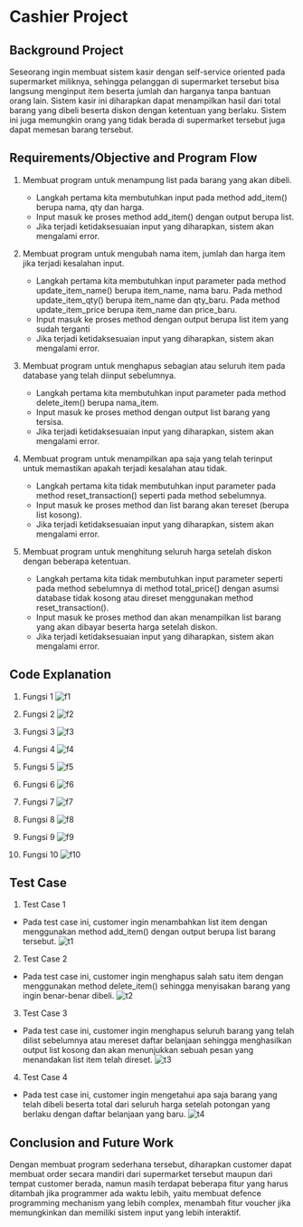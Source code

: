# **Cashier Project**


## **Background Project**

Seseorang ingin membuat sistem kasir dengan self-service oriented pada supermarket miliknya, 
sehingga pelanggan di supermarket tersebut bisa langsung menginput item beserta jumlah dan harganya tanpa bantuan orang lain.  Sistem kasir ini diharapkan dapat menampilkan hasil dari total barang yang dibeli beserta diskon dengan ketentuan yang berlaku. 
Sistem ini juga memungkin orang yang tidak berada di supermarket tersebut juga dapat memesan barang tersebut.



## **Requirements/Objective and Program Flow**

1. Membuat program untuk menampung list pada barang yang akan dibeli.
	- Langkah pertama kita membutuhkan input pada method add_item() berupa nama, qty dan harga.
	- Input masuk ke proses method add_item() dengan output berupa list.
	- Jika terjadi ketidaksesuaian input yang diharapkan, sistem akan mengalami error.

2. Membuat program untuk mengubah nama item, jumlah dan harga item jika terjadi kesalahan input.
	- Langkah pertama kita membutuhkan input parameter pada method update_item_name() berupa item_name, nama baru. Pada method update_item_qty() berupa item_name dan qty_baru. Pada method update_item_price berupa item_name dan price_baru.
	- Input masuk ke proses method dengan output berupa list item yang sudah terganti
	- Jika terjadi ketidaksesuaian input yang diharapkan, sistem akan mengalami error.

3. Membuat program untuk menghapus sebagian atau seluruh item pada database yang telah diinput sebelumnya.
	- Langkah pertama kita membutuhkan input parameter pada method delete_item() berupa nama_item.
	- Input masuk ke proses method dengan output list barang yang tersisa.
	- Jika terjadi ketidaksesuaian input yang diharapkan, sistem akan mengalami error.
	
4. Membuat program untuk menampilkan apa saja yang telah terinput untuk memastikan apakah terjadi kesalahan atau tidak.
	- Langkah pertama kita tidak membutuhkan input parameter pada method reset_transaction() seperti pada method sebelumnya.
	- Input masuk ke proses method dan list barang akan tereset (berupa list kosong).
	- Jika terjadi ketidaksesuaian input yang diharapkan, sistem akan mengalami error.
	
5. Membuat program untuk menghitung seluruh harga setelah diskon dengan beberapa ketentuan.
	- Langkah pertama kita tidak membutuhkan input parameter seperti pada method sebelumnya di method total_price() dengan asumsi database tidak kosong atau direset menggunakan method reset_transaction().
	- Input masuk ke proses method dan akan menampilkan list barang yang akan dibayar beserta harga setelah diskon.
	- Jika terjadi ketidaksesuaian input yang diharapkan, sistem akan mengalami error.




## **Code Explanation**

1. Fungsi 1
![f1](https://user-images.githubusercontent.com/103387586/206279781-46b6c1fd-d297-48fc-88a4-40a44ae28760.png)

2. Fungsi 2
![f2](https://user-images.githubusercontent.com/103387586/206279826-75481aea-7c3c-4550-91bc-afc097ae10ef.png)

3. Fungsi 3
![f3](https://user-images.githubusercontent.com/103387586/206279834-72a6ecb5-14ec-41b5-9286-1ade81abafa4.png)

4. Fungsi 4
![f4](https://user-images.githubusercontent.com/103387586/206279836-af27fb14-5c41-479e-b020-b1da0c51d1d6.png)

5. Fungsi 5
![f5](https://user-images.githubusercontent.com/103387586/206279842-7dc00fe2-3826-4f61-94a1-d641aa9e7ede.png)

6. Fungsi 6
![f6](https://user-images.githubusercontent.com/103387586/206279845-3fb9236a-a5d9-4520-85bc-f27f00eb0500.png)

7. Fungsi 7
![f7](https://user-images.githubusercontent.com/103387586/206279848-25f35e90-6565-4326-8e40-a9de036f4364.png)

8. Fungsi 8
![f8](https://user-images.githubusercontent.com/103387586/206279852-f611e211-ad82-47cd-8d12-b26f74344e76.png)

9. Fungsi 9
![f9](https://user-images.githubusercontent.com/103387586/206279857-e8535898-671b-4779-ae91-041e6f358247.png)

10. Fungsi 10
![f10](https://user-images.githubusercontent.com/103387586/206279858-2b5e3f3b-9f81-4e86-aa85-23c7bcd9342e.png)

## **Test Case**
1. Test Case 1
- Pada test case ini, customer ingin menambahkan list item dengan menggunakan method add_item() dengan output berupa list barang tersebut.
![t1](https://user-images.githubusercontent.com/103387586/206279864-cf2bfb5e-c8a5-4d2b-b403-3ce6f03cb2f1.png)

2. Test Case 2
- Pada test case ini, customer ingin menghapus salah satu item dengan menggunakan method delete_item() sehingga menyisakan barang yang ingin benar-benar dibeli.
![t2](https://user-images.githubusercontent.com/103387586/206279868-cce4524e-aedd-44e0-8223-f2f9cd59124d.png)

3. Test Case 3
- Pada test case ini, customer ingin menghapus seluruh barang yang telah dilist sebelumnya atau mereset daftar belanjaan sehingga menghasilkan output list kosong dan akan menunjukkan sebuah pesan yang menandakan list item telah direset.
![t3](https://user-images.githubusercontent.com/103387586/206279872-a5047b41-c9f8-4944-8a75-45cce42ebdfe.png)

4. Test Case 4
- Pada test case ini, customer ingin mengetahui apa saja barang yang telah dibeli beserta total dari seluruh harga setelah potongan yang berlaku dengan daftar belanjaan yang baru.
![t4](https://user-images.githubusercontent.com/103387586/206279876-41c6c895-4021-471b-bfda-787cf6e3c2bd.png)



## **Conclusion and Future Work**
Dengan membuat program sederhana tersebut, diharapkan customer dapat membuat order secara mandiri dari supermarket tersebut maupun dari tempat customer berada, namun masih terdapat beberapa fitur yang harus ditambah jika programmer ada waktu lebih, yaitu membuat defence programming mechanism yang lebih complex, menambah fitur voucher jika memungkinkan dan memiliki sistem input yang lebih interaktif.









	
	
	
	
	
	
	
	
